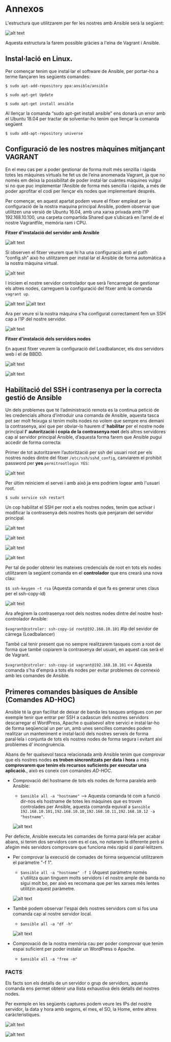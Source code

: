 # Annexos

L'estructura que utilitzarem per fer les nostres amb Ansible serà la següent:

![alt text](../img/8.png "8")

Aquesta estructura la farem possible gràcies a l'eina de Vagrant i Ansible.

## Instal·lació en Linux.
Per començar tenim que instal·lar el software de Ansible, per portar-ho a terme llançaren les següents comandes:

`$ sudo apt-add-repository ppa:ansible/ansible`

`$ sudo apt-get Update`

`$ sudo apt-get install ansible`

Al llençar la comanda “sudo apt-get install ansible” ens donarà un error amb el Ubuntu 18.04 per tractar de solventar-ho tenim que llençar la comanda següent

`$ sudo add-apt-repository universe`

<a name="controllernode"></a>
## Configuració de les nostres màquines mitjançant VAGRANT

En el meu cas per a poder gestionar de forma molt més senzilla i ràpida totes les màquines virtuals he fet us de l’eina anomenada Vagrant, ja que no només em deixa la possibilitat de poder instal·lar cuántes màquines vulgui si no que puc implementar l’Ansible de forma més sencilla i ràpida, a més de poder aprofitar el codi per llençar els nodes que implementaré després.

Per començar, en aquest apartat podem veure el fitxer empleat per la configuració de la nostra maquina principal Ansible, podem observar que utilitzen una versió de Ubuntu 16.04, amb una xarxa privada amb l’IP 192.168.10.100, una carpeta compartida Shared que s’ubicarà en l’arrel de el nostre Vagrantfile, memòria ram i CPU. 

__Fitxer d'instalació del servidor amb Ansible__

![alt text](../img/4.png "4")

Si observen el fitxer veurem que hi ha una configuració amb el path “config.sh” això ho utilitzarem per instal·lar el Ansible de forma automàtica a la nostra màquina virtual.

![alt text](../img/5.png "5")

I iniciem el nostre servidor controlador que serà l’encarregat de gestionar els altres nodes, carreguem la configuració del fitxer amb la comanda `vagrant up`.

![alt text](../img/1.png "1")
![alt text](../img/2.png "2")

Ara per veure si la nostra màquina s’ha configurat correctament fem un SSH cap a l’IP del nostre servidor.

![alt text](../img/3.png "3")

__Fitxer d'instalació dels servidors nodes__

En aquest fitxer veurem la configuració del Loadbalancer, els dos servidors web i el de BBDD.

![alt text](../img/nodes.png "nodes")

![alt text](../img/nodes2.png "nodes2")

<a name="ssh-passwd"></a>
## Habilitació del SSH i contrasenya per la correcta gestió de Ansible

Un dels problemes que té l’administració remota es la continua petició de les credencials alhora d’introduir una comanda de Ansible, aquesta tasca pot ser molt feixuga si tenim molts nodes no volem que sempre ens demani la contrasenya, així que per obviar-lo haurem d’ **habilitar** per el nostre node principal **l' autorització i copia de la contrasenya root** dels altres servidores cap al servidor principal Ansible, d’aquesta forma farem que Ansible pugui accedir de forma correcta:

Primer de tot autoritzarem l’autorització per ssh del usuari root per els nostres nodes dintre del fitxer `/etc/ssh/sshd_config`, canviarem el prohibit password per **yes** `permitrootlogin YES`:

![alt text](../img/7.png "7")

Per últim reiniciem el servei i amb això ja ens podriem logear amb l'usuari root.

`$ sudo service ssh restart`

Un cop habilitat el SSH per root a els nostres nodes, tenim que activar i modificar la contrasenya dels nostres hosts que penjaram del servidor principal.

![alt text](../img/13.png "13")

![alt text](../img/13a.png "13a")

![alt text](../img/14.png "14")

![alt text](../img/14a.png "14a")

Per tal de poder obtenir les mateixes credencials de root en tots els nodes utilitzarem la següent comanda en el **controlador** que ens crearà una nova clau:

`$$ ssh-keygen –t rsa` (Aquesta comanda el que fa es generar unes claus per el ssh-copy-id)

![alt text](../img/10.png "10")

Ara afegirem la contrasenya root dels nostres nodes dintre del nostre host-controlador Ansible:

`$vagrant@cotroler: ssh-copy-id root@192.168.10.101` #Ip del sevidor de càrrega (Loadbalancer)

També cal tenir present que no sempre realitzarem tasques com a root de forma que també copiarem la contrasenya del usuari, en aquest cas serà el de Vagrant.

`$vagrant@cotroler: ssh-copy-id vagrant@192.168.10.101` << Aquesta comanda s'ha d'emprà a tots els nodes per evitar problemes de connexió  amb les comandes de Ansible.

<a name="comandasbasicas"></a>
## Primeres comandes bàsiques de Ansible (Comandes AD-HOC)

Ansible té la gran facilitat de deixar de banda les tasques antigues con per exemple tenir que entrar per SSH a cadascun dels nostres servidors descarregar el WordPress, Apache o qualsevol altre servici e instal·lar-ho de forma seqüencial un per un, amb unes sencilles comandes podem realitzar un manteniment e instal·lació dels nostres serveis de forma paral·lela i conjunta de tots els nostres nodes de forma segura i evitant així problemes d’ incongruència.

Abans de fer qualsevol tasca relacionada amb Ansible tenim que comprovar que els nostres nodes **es troben sincronitzats per data i hora** a més **comprovarem que tenim els recursos suficients per executar una aplicació.**, això es coneix con comandes *AD-HOC*.

* Comprovació del hostname de tots els nodes de forma paralela amb Ansible:
  * `$ansible all -a "hostname"` --> Aquesta comanda té com a funció dir-nos els hostname de totes les màquines que es troven controlades per Ansible, aquesta comanda equival a `$ansible 192.168.10.101,192.168.10.10,192.168.10.11,192.168.10.12 -a "hostname"`.

  ![alt text](../img/15.png "15")

Per defecte, Ansible executa les comandes de forma paral·lela per acabar abans, si tenim dos servidors com es el cas, no notarem la diferente però si afegim més servidors comprovare que funciona més ràpid si paral·lelitzem.

* Per comprovar la execució de comades de forma sequencial utilitzarem el paràmetre "-f 1".
  * `$ansible all -a "hostname" -f 1` (Aquest paràmetre només s'utilitza quan tinguem molts servidors i el nostre ample de banda no sigui molt bo, per això es recomana que per les xarxes més lentes utilitzin aquest paràmetre.

  ![alt text](../img/16.png "16")

* També podem observar l'espai dels nostres servidors com si fos una comanda cap al nostre servidor local.
  * `$ansible all -a "df -h"`

  ![alt text](../img/17.png "17")

* Comprovació de la nostra memòria cau per poder comprovar que tenim espai suficient per poder instalar un WordPress o Apache.
  * `$ansible all -a "free -m"`
 
### FACTS

Els facts son els detalls de un servidor o grup de servidors, aquesta comanda ens permet obtenir una llista exhaustiva dels detalls del nostres nodes.

Per exemple en les següents captures podem veure les IPs del nostre servidor, la data y hora amb segons, el mes, el SO, la Home, entre altres caràcteristiques.

![alt text](../img/20.png "20")

![alt text](../img/21.png "21")


  









